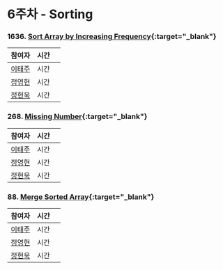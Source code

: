 # 6주차  - Sorting
### 1636. [Sort Array by Increasing Frequency](https://leetcode.com/problems/sort-array-by-increasing-frequency/){:target="_blank"}
| 참여자 | 시간 |  |
|--|--|--|
| [이태주](https://github.com/TaeJu)  | 시간 |  |
| [정영현](https://github.com/Young-cpu)  | 시간 |  |
| [정현욱](https://github.com/hyunukjeong)  | 시간 |  |

### 268. [Missing Number](https://leetcode.com/problems/missing-number/){:target="_blank"}
| 참여자 | 시간 |  |
|--|--|--|
| [이태주](https://github.com/TaeJu)  | 시간 |  |
| [정영현](https://github.com/Young-cpu)  | 시간 |  |
| [정현욱](https://github.com/hyunukjeong)  | 시간 |  |

### 88. [Merge Sorted Array](https://leetcode.com/problems/merge-sorted-array/){:target="_blank"}
| 참여자 | 시간 |  |
|--|--|--|
| [이태주](https://github.com/TaeJu)  | 시간 |  |
| [정영현](https://github.com/Young-cpu)  | 시간 |  |
| [정현욱](https://github.com/hyunukjeong)  | 시간 |  |
